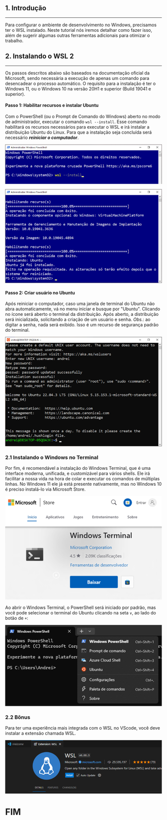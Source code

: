 ## 1. Introdução

---
Para configurar o ambiente de desenvolvimento no Windows, precisamos ter o WSL instalado. Neste tutorial nós iremos detalhar como fazer isso, além de sugerir algumas outras ferramentas adicionais para otimizar o trabalho.

## 2. Instalando o WSL 2

---
Os passos descritos abaixo são baseados na documentação oficial da Microsoft, sendo necessária a execução de apenas um comando para desencadear o processo automático. O requisito para a instalação é ter o Windows 11, ou o Windows 10 na versão 20H1 e superior (Build 19041 e superior).

#### Passo 1: Habilitar recursos e instalar Ubuntu
Com o PowerShell (ou o Prompt de Comando do Windows) aberto no modo de administrador, executar o comando `wsl --install`. Esse comando habilitará os recursos necessários para executar o WSL e irá instalar a distribuição Ubuntu do Linux. Para que a instalação seja concluída será necessário **_reiniciar o computador_**.

![comando wsl --install](imgs/Passo1-pt1.png)

![O que deve aparecer](imgs/Passo1-pt2.png)

#### Passo 2: Criar usuário no Ubuntu

Após reiniciar o computador, caso uma janela de terminal do Ubuntu não abra automaticamente, vá no menu iniciar e busque por "Ubuntu". Clicando no ícone será aberto o terminal da distribuição. Após aberto, a distribuição será inicializada, solicitando a criação de um usuário e senha. _Obs._: ao digitar a senha, nada será exibido. Isso é um recurso de segurança padrão do terminal.

![](imgs/Passo2.png)

### 2.1 Instalando o Windows no Terminal
Por fim, é recomendável a instalação do Windows Terminal, que é uma interface moderna, unificada, e customizável para vários shells. Ele irá facilitar a nossa vida na hora de colar e executar os comandos de múltiplas linhas. No Windows 11 ele já está presente nativamente, mas no Windows 10 é preciso instalá-lo via Microsoft Store.

![Windows Terminal](imgs/WindowsTerminal.png)

Ao abrir o Windows Terminal, o PowerShell será iniciado por padrão, mas você pode selecionar o terminal do Ubuntu clicando na seta `∨`, ao lado do botão de `+`:

![COmo abrir o terminal Ubuntu](imgs/interface.png)

### 2.2 Bônus
Para ter uma experiência mais integrada com o WSL no VScode, você deve instalar a extensão chamada WSL.

![Qual extensão?](imgs/WSL-extension.png)

# FIM
